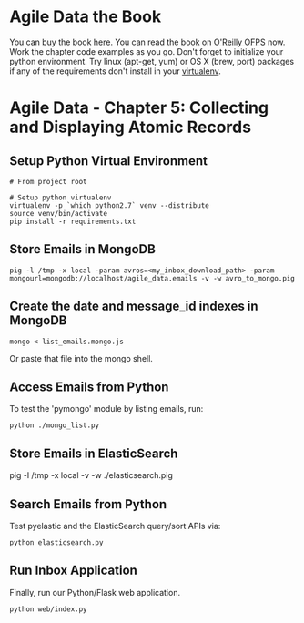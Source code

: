 Agile Data the Book
===================

You can buy the book [here](http://shop.oreilly.com/product/0636920025054.do). You can read the book on [O'Reilly OFPS](http://ofps.oreilly.com/titles/9781449326265/) now. Work the chapter code examples as you go. Don't forget to initialize your python environment. Try linux (apt-get, yum) or OS X (brew, port) packages if any of the requirements don't install in your [virtualenv](http://www.virtualenv.org/en/latest/).

Agile Data - Chapter 5: Collecting and Displaying Atomic Records
===============================================================

## Setup Python Virtual Environment ##

```
# From project root

# Setup python virtualenv
virtualenv -p `which python2.7` venv --distribute
source venv/bin/activate
pip install -r requirements.txt
```

## Store Emails in MongoDB ##

```
pig -l /tmp -x local -param avros=<my_inbox_download_path> -param mongourl=mongodb://localhost/agile_data.emails -v -w avro_to_mongo.pig
```

## Create the date and message_id indexes in MongoDB ##

```
mongo < list_emails.mongo.js
```

Or paste that file into the mongo shell.

## Access Emails from Python ##

To test the 'pymongo' module by listing emails, run:

```
python ./mongo_list.py
```

## Store Emails in ElasticSearch ##

pig -l /tmp -x local -v -w ./elasticsearch.pig

## Search Emails from Python ##

Test pyelastic and the ElasticSearch query/sort APIs via:

```
python elasticsearch.py
```

## Run Inbox Application ##

Finally, run our Python/Flask web application.

```
python web/index.py
```

